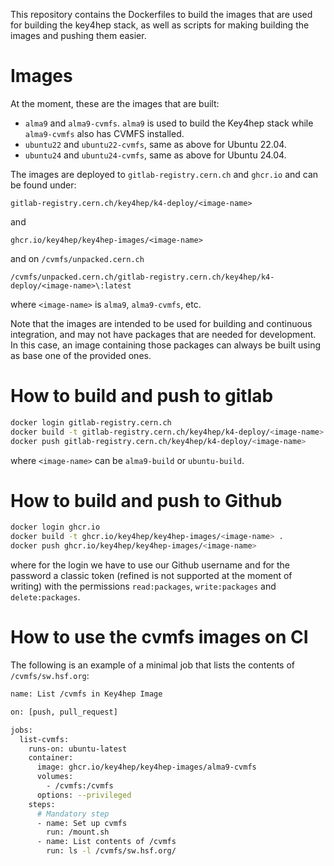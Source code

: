 This repository contains the Dockerfiles to build the images that are used for
building the key4hep stack, as well as scripts for making building the images
and pushing them easier.

# Images
At the moment, these are the images that are built:
- `alma9` and `alma9-cvmfs`. `alma9` is used to build the Key4hep stack while
  `alma9-cvmfs` also has CVMFS installed.
- `ubuntu22` and `ubuntu22-cvmfs`, same as above for Ubuntu 22.04.
- `ubuntu24` and `ubuntu24-cvmfs`, same as above for Ubuntu 24.04.

The images are deployed to `gitlab-registry.cern.ch` and `ghcr.io` and can be
found under:
```
gitlab-registry.cern.ch/key4hep/k4-deploy/<image-name>
```
and
```
ghcr.io/key4hep/key4hep-images/<image-name>
```
and on `/cvmfs/unpacked.cern.ch`
```
/cvmfs/unpacked.cern.ch/gitlab-registry.cern.ch/key4hep/k4-deploy/<image-name>\:latest
```
where `<image-name>` is `alma9`, `alma9-cvmfs`, etc.

Note that the images are intended to be used for building and continuous
integration, and may not have packages that are needed for development. In this
case, an image containing those packages can always be built using as base one
of the provided ones.

# How to build and push to gitlab

``` bash
docker login gitlab-registry.cern.ch
docker build -t gitlab-registry.cern.ch/key4hep/k4-deploy/<image-name> .
docker push gitlab-registry.cern.ch/key4hep/k4-deploy/<image-name>
```

where `<image-name>` can be `alma9-build` or `ubuntu-build`.

# How to build and push to Github

``` bash
docker login ghcr.io
docker build -t ghcr.io/key4hep/key4hep-images/<image-name> .
docker push ghcr.io/key4hep/key4hep-images/<image-name>
```

where for the login we have to use our Github username and for the password a
classic token (refined is not supported at the moment of writing) with the
permissions `read:packages`, `write:packages` and `delete:packages`.

# How to use the cvmfs images on CI

The following is an example of a minimal job that lists the contents of
`/cvmfs/sw.hsf.org`:

``` bash
name: List /cvmfs in Key4hep Image

on: [push, pull_request]

jobs:
  list-cvmfs:
    runs-on: ubuntu-latest
    container:
      image: ghcr.io/key4hep/key4hep-images/alma9-cvmfs
      volumes:
        - /cvmfs:/cvmfs
      options: --privileged
    steps:
      # Mandatory step
      - name: Set up cvmfs
        run: /mount.sh
      - name: List contents of /cvmfs
        run: ls -l /cvmfs/sw.hsf.org/
```
